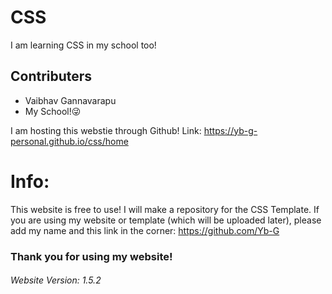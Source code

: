 # CSS
I am learning CSS in my school too!
## Contributers
* Vaibhav Gannavarapu
* My School!😜

I am hosting this webstie through Github! Link: https://yb-g-personal.github.io/css/home

# Info:
This website is free to use! I will make a repository for the CSS Template. If you are using my website or template (which will be uploaded later), please add my name and this link in the corner: https://github.com/Yb-G
### Thank you for using my website!

###### Website Version: 1.5.2
